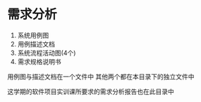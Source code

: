 # 需求分析

1. 系统用例图
2. 用例描述文档
3. 系统流程活动图(4个)
4. 需求规格说明书

用例图与描述文档在一个文件中 其他两个都在本目录下的独立文件中

这学期的软件项目实训课所要求的需求分析报告也在此目录中
